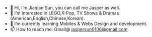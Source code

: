 - 👋 Hi, I’m Jiaqian Sun, you can call me Jasper as well.
- 👀 I’m interested in LEGO,K-Pop, TV Shows & Dramas (American,English,Chinese,Korean).
- 🌱 I’m currently learning Mobiles & Webs Design and development.
- 📫 How to reach me: Gmail@ jaspersun0106@gmail.com.

<!---
sun00120/sun00120 is a ✨ special ✨ repository because its `README.md` (this file) appears on your GitHub profile.
You can click the Preview link to take a look at your changes.
--->
